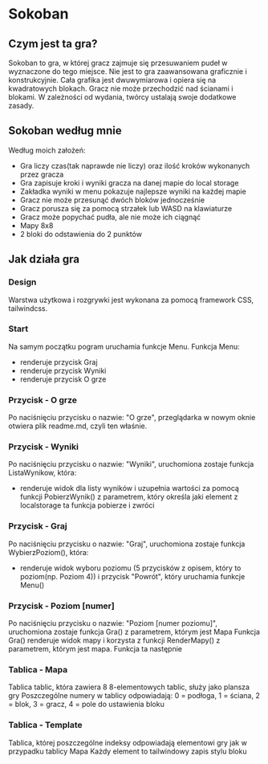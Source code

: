 # Sokoban

## Czym jest ta gra?

Sokoban to gra, w której gracz zajmuje się przesuwaniem pudeł w wyznaczone do tego miejsce.
Nie jest to gra zaawansowana graficznie i konstrukcyjnie. Cała grafika jest dwuwymiarowa i opiera się na kwadratowych blokach.
Gracz nie może przechodzić nad ścianami i blokami. W zależności od wydania, twórcy ustalają swoje dodatkowe zasady.

## Sokoban według mnie

Według moich założeń:
- Gra liczy czas(tak naprawde nie liczy) oraz ilość kroków wykonanych przez gracza
- Gra zapisuje kroki i wyniki gracza na danej mapie do local storage
- Zakładka wyniki w menu pokazuje najlepsze wyniki na każdej mapie
- Gracz nie może przesunąć dwóch bloków jednocześnie
- Gracz porusza się za pomocą strzałek lub WASD na klawiaturze
- Gracz może popychać pudła, ale nie może ich ciągnąć
- Mapy 8x8
- 2 bloki do odstawienia do 2 punktów

## Jak działa gra

### Design
Warstwa użytkowa i rozgrywki jest wykonana za pomocą framework CSS, tailwindcss.

### Start
Na samym początku pogram uruchamia funkcje Menu.
Funkcja Menu:
- renderuje przycisk Graj
- renderuje przycisk Wyniki
- renderuje przycisk O grze

### Przycisk - O grze
Po naciśnięciu przycisku o nazwie: "O grze", przeglądarka w nowym oknie otwiera plik readme.md, czyli ten właśnie.

### Przycisk - Wyniki
Po naciśnięciu przycisku o nazwie: "Wyniki", uruchomiona zostaje funkcja ListaWynikow, która:
- renderuje widok dla listy wyników i uzupełnia wartości za pomocą funkcji PobierzWynik() z parametrem, który określa jaki element z localstorage ta funkcja pobierze i zwróci

### Przycisk - Graj
Po naciśnięciu przycisku o nazwie: "Graj", uruchomiona zostaje funkcja WybierzPoziom(), która:
- renderuje widok wyboru poziomu (5 przycisków z opisem, który to poziom(np. Poziom 4)) i przycisk "Powrót", który uruchamia funkcje Menu()

### Przycisk - Poziom [numer]
Po naciśnięciu przycisku o nazwie: "Poziom [numer poziomu]", uruchomiona zostaje funkcja Gra() z parametrem, którym jest Mapa
Funkcja Gra() renderuje widok mapy i korzysta z funkcji RenderMapy() z parametrem, którym jest mapa.
Funkcja ta następnie

### Tablica - Mapa
Tablica tablic, która zawiera 8 8-elementowych tablic, służy jako plansza gry
Poszczególne numery w tablicy odpowiadają:
0 = podłoga, 1 = ściana, 2 = blok, 3 = gracz, 4 = pole do ustawienia bloku

### Tablica - Template
Tablica, której poszczególne indeksy odpowiadają elementowi gry jak w przypadku tablicy Mapa
Każdy element to tailwindowy zapis stylu bloku
